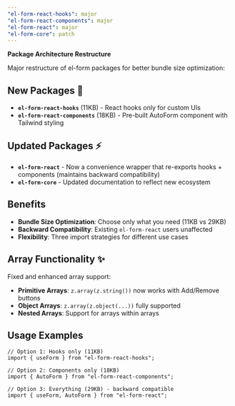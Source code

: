 ```yaml
---
"el-form-react-hooks": major
"el-form-react-components": major
"el-form-react": major
"el-form-core": patch
---
```


**Package Architecture Restructure**

Major restructure of el-form packages for better bundle size optimization:

## New Packages 🎉

- **`el-form-react-hooks`** (11KB) - React hooks only for custom UIs
- **`el-form-react-components`** (18KB) - Pre-built AutoForm component with Tailwind styling

## Updated Packages ⚡

- **`el-form-react`** - Now a convenience wrapper that re-exports hooks + components (maintains backward compatibility)
- **`el-form-core`** - Updated documentation to reflect new ecosystem

## Benefits

- **Bundle Size Optimization**: Choose only what you need (11KB vs 29KB)
- **Backward Compatibility**: Existing `el-form-react` users unaffected
- **Flexibility**: Three import strategies for different use cases

## Array Functionality ✨

Fixed and enhanced array support:

- **Primitive Arrays**: `z.array(z.string())` now works with Add/Remove buttons
- **Object Arrays**: `z.array(z.object(...))` fully supported
- **Nested Arrays**: Support for arrays within arrays

## Usage Examples

```tsx
// Option 1: Hooks only (11KB)
import { useForm } from "el-form-react-hooks";

// Option 2: Components only (18KB)
import { AutoForm } from "el-form-react-components";

// Option 3: Everything (29KB) - backward compatible
import { useForm, AutoForm } from "el-form-react";
```
